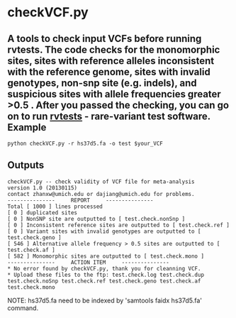 checkVCF.py
===========

A tools to check input VCFs before running rvtests. The code checks for the monomorphic sites, sites with reference alleles inconsistent with the reference genome, sites with invalid genotypes, non-snp site (e.g. indels), and suspicious sites with allele frequencies greater >0.5  .
After you passed the checking, you can go on to run [rvtests](https://github.com/zhanxw/rvtests) - rare-variant test software.
Example
-------
    python checkVCF.py -r hs37d5.fa -o test $your_VCF

Outputs
-------
    checkVCF.py -- check validity of VCF file for meta-analysis
    version 1.0 (20130115)
    contact zhanxw@umich.edu or dajiang@umich.edu for problems.
    ---------------     REPORT     ---------------
    Total [ 1000 ] lines processed
    [ 0 ] duplicated sites
    [ 0 ] NonSNP site are outputted to [ test.check.nonSnp ]
    [ 0 ] Inconsistent reference sites are outputted to [ test.check.ref ]
    [ 0 ] Variant sites with invalid genotypes are outputted to [ test.check.geno ]
    [ 546 ] Alternative allele frequency > 0.5 sites are outputted to [ test.check.af ]
    [ 582 ] Monomorphic sites are outputted to [ test.check.mono ]
    ---------------     ACTION ITEM     ---------------
    * No error found by checkVCF.py, thank you for cleanning VCF.
    * Upload these files to the ftp: test.check.log test.check.dup test.check.noSnp test.check.ref test.check.geno test.check.af test.check.mono


NOTE: hs37d5.fa need to be indexed by 'samtools faidx hs37d5.fa' command.

